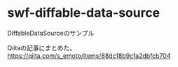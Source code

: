 # swf-diffable-data-source
DiffableDataSourceのサンプル

Qiitaの記事にまとめた。
https://qiita.com/s_emoto/items/88dc18b9cfa2dbfcb704
